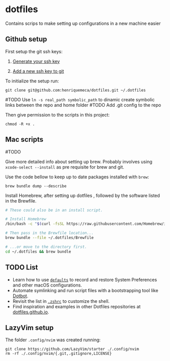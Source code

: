 # dotfiles
Contains scrips to make setting up configurations in a new machine easier

## Github setup
First setup the git ssh keys: 

1. [Generate your ssh key](https://docs.github.com/en/enterprise-cloud@latest/authentication/connecting-to-github-with-ssh/generating-a-new-ssh-key-and-adding-it-to-the-ssh-agent)

2. [Add a new ssh key to git](https://docs.github.com/en/enterprise-cloud@latest/authentication/connecting-to-github-with-ssh/adding-a-new-ssh-key-to-your-github-account)

To initialize the setup run:
```sheel
git clone git@github.com:henriquemeca/dotfiles.git ~/.dotfiles
```

#TODO 
Use `ln -s real_path symbolic_path` to dinamic create symbolic links between the repo and home folder
#TODO
Add .git config to the repo

Then give permission to the scripts in this project:
```shell
chmod -R +x .
```

## Mac scripts

#TODO

Give more detailed info about setting up brew. Probably involves using `xcode-select --install` as pre requisite for brew and git.

Use the code bellow to keep up to date packages installed with `brew`:
```shell
brew bundle dump --describe
```

Install Homebrew, after setting up dotfiles , followed by the software listed in the Brewfile.

```zsh
# These could also be in an install script.

# Install Homebrew
/bin/bash -c "$(curl -fsSL https://raw.githubusercontent.com/Homebrew/install/HEAD/install.sh)"

# Then pass in the Brewfile location...
brew bundle --file ~/.dotfiles/Brewfile

# ...or move to the directory first.
cd ~/.dotfiles && brew bundle
```

## TODO List

- Learn how to use [`defaults`](https://macos-defaults.com/#%F0%9F%99%8B-what-s-a-defaults-command) to record and restore System Preferences and other macOS configurations.
- Automate symlinking and run script files with a bootstrapping tool like [Dotbot](https://github.com/anishathalye/dotbot).
- Revisit the list in [`.zshrc`](.zshrc) to customize the shell.
- Find inspiration and examples in other Dotfiles repositories at [dotfiles.github.io](https://dotfiles.github.io/).


## LazyVim setup
The folder `.config/nvim` was created running:
```shell
git clone https://github.com/LazyVim/starter ./.config/nvim
rm -rf ./.config/nvim/{.git,.gitignore,LICENSE}
```